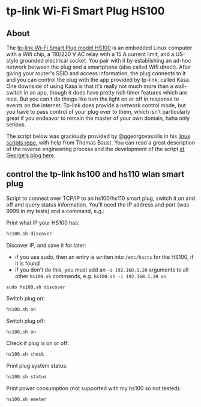 tp-link Wi-Fi Smart Plug HS100
============

## About

The [tp-link Wi-Fi Smart Plug model HS100](http://www.tp-link.us/products/details/HS100.html) is an embedded Linux computer with a Wifi chip, a 110/220 V AC relay with a 15 A current limit, and a US-style grounded electrical socket. You pair with it by establishing an ad-hoc network between the plug and a smartphone (also called Wifi direct). After giving your router's SSID and access information, the plug connects to it and you can control the plug with the app provided by tp-link, called Kasa. One downside of using Kasa is that it's really not much more than a wall-switch in an app, though it does have pretty rich timer features which are nice. But you can't do things like turn the light on or off in response to events on the internet. Tp-link does provide a network control mode, but you have to pass control of your plug over to them, which isn't particularly great if you endeavor to remain the master of your own domain, haha only serious.

The script below was graciously provided by @ggeorgovassilis in his [linux scripts repo](https://github.com/ggeorgovassilis/linuxscripts), with help from Thomas Baust. You can read a great description of the reverse engineering process and the development of the script [at George's blog here.](https://blog.georgovassilis.com/2016/05/07/controlling-the-tp-link-hs100-wi-fi-smart-plug/)

## control the tp-link hs100 and hs110 wlan smart plug

Script to connect over TCP/IP to an hs100/hs110 smart plug, switch it on and off and query status information. You'll need the IP address and port (was 9999 in my tests) and a command, e.g.:

Print what IP your HS100 has:
```sh
hs100.sh discover
```

Discover IP, and save it for later:
* if you use sudo, then an entry is written into `/etc/hosts` for the HS100, if it is found
* if you don't do this, you must add an `-i 192.168.1.20` arguments to all other `hs100.sh` commands, e.g. `hs100.sh -i 192.168.1.20 on`
```
sudo hs100.sh discover
```

Switch plug on:
```sh
hs100.sh on
```

Switch plug off:
```sh
hs100.sh on
```

Check if plug is on or off:
```sh
hs100.sh check
```

Print plug system status:
```sh
hs100.sh status
```

Print power consumption (not supported with my hs100 so not tested):
```sh
hs100.sh emeter
```
